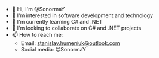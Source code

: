 - 👋 Hi, I'm @SonormaY
- 👀 I'm interested in software development and technology
- 🌱 I'm currently learning C# and .NET
- 💞️ I'm looking to collaborate on C# and .NET projects
- 📫 How to reach me:
	- Email: stanislav.humeniuk@outlook.com
	- Social media: @SonormaY


<!---
SonormaY/SonormaY is a ✨ special ✨ repository because its `README.md` (this file) appears on your GitHub profile.
You can click the Preview link to take a look at your changes.
--->

